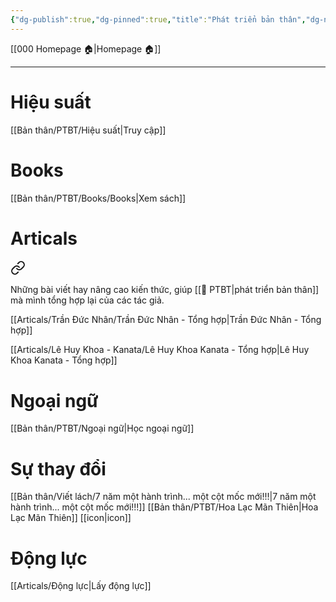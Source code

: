 ```yaml
---
{"dg-publish":true,"dg-pinned":true,"title":"Phát triển bản thân","dg-note-icon":1,"permalink":"/ptbt/","pinned":true,"dgPassFrontmatter":true}
---
```



[[000 Homepage 🏠\|Homepage 🏠]]

---

# Hiệu suất
[[Bản thân/PTBT/Hiệu suất\|Truy cập]]


# Books
[[Bản thân/PTBT/Books/Books\|Xem sách]]

# Articals

<div class="transclusion internal-embed is-loaded"><a class="markdown-embed-link" href="/articals/articles/" aria-label="Open link"><svg xmlns="http://www.w3.org/2000/svg" width="24" height="24" viewBox="0 0 24 24" fill="none" stroke="currentColor" stroke-width="2" stroke-linecap="round" stroke-linejoin="round" class="svg-icon lucide-link"><path d="M10 13a5 5 0 0 0 7.54.54l3-3a5 5 0 0 0-7.07-7.07l-1.72 1.71"></path><path d="M14 11a5 5 0 0 0-7.54-.54l-3 3a5 5 0 0 0 7.07 7.07l1.71-1.71"></path></svg></a><div class="markdown-embed">




Những bài viết hay nâng cao kiến thức, giúp [[💎 PTBT\|phát triển bản thân]] mà mình tổng hợp lại của các tác giả.

[[Articals/Trần Đức Nhân/Trần Đức Nhân - Tổng hợp\|Trần Đức Nhân - Tổng hợp]]

[[Articals/Lê Huy Khoa - Kanata/Lê Huy Khoa Kanata - Tổng hợp\|Lê Huy Khoa Kanata - Tổng hợp]]

</div></div>


# Ngoại ngữ
[[Bản thân/PTBT/Ngoại ngữ\|Học ngoại ngữ]]

# Sự thay đổi

<div class="transclusion internal-embed is-loaded"><div class="markdown-embed">



[[Bản thân/Viết lách/7 năm một hành trình... một cột mốc mới!!!\|7 năm một hành trình... một cột mốc mới!!!]]
[[Bản thân/PTBT/Hoa Lạc Mãn Thiên\|Hoa Lạc Mãn Thiên]]
[[icon\|icon]] 

</div></div>


# Động lực
[[Articals/Động lực\|Lấy động lực]]
